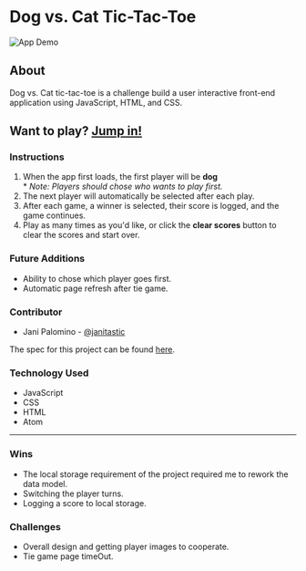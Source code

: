 # Dog vs. Cat Tic-Tac-Toe

![App Demo](https://github.com/janitastic/tic-tac-toe/blob/main/assets/game.gif)

## About
Dog vs. Cat tic-tac-toe is a challenge build a user interactive front-end application using JavaScript, HTML, and CSS.

## Want to play? [Jump in!](https://janitastic.github.io/tic-tac-toe/)

### Instructions

1. When the app first loads, the first player will be **dog**
   <br>* *Note: Players should chose who wants to play first.*
3. The next player will automatically be selected after each play.
4. After each game, a winner is selected, their score is logged, and the game continues.
5. Play as many times as you'd like, or click the **clear scores** button to clear the scores and start over.
      
### Future Additions
- Ability to chose which player goes first.
- Automatic page refresh after tie game.

### Contributor
- Jani Palomino - [@janitastic](https://github.com/janitastic)

The spec for this project can be found [here](https://frontend.turing.edu/projects/module-1/tic-tac-toe-solo.html). 

### Technology Used
- JavaScript
- CSS
- HTML
- Atom

<hr> 

### Wins
- The local storage requirement of the project required me to rework the data model.
- Switching the player turns.
- Logging a score to local storage.

### Challenges
- Overall design and getting player images to cooperate.
- Tie game page timeOut.
